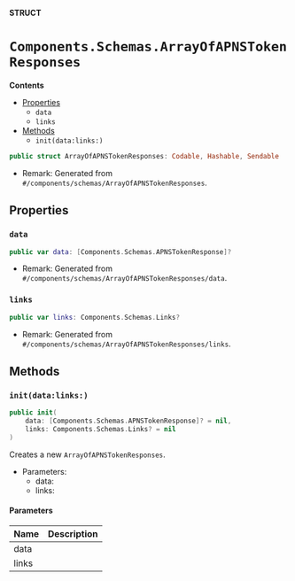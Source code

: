 **STRUCT**

# `Components.Schemas.ArrayOfAPNSTokenResponses`

**Contents**

- [Properties](#properties)
  - `data`
  - `links`
- [Methods](#methods)
  - `init(data:links:)`

```swift
public struct ArrayOfAPNSTokenResponses: Codable, Hashable, Sendable
```

- Remark: Generated from `#/components/schemas/ArrayOfAPNSTokenResponses`.

## Properties
### `data`

```swift
public var data: [Components.Schemas.APNSTokenResponse]?
```

- Remark: Generated from `#/components/schemas/ArrayOfAPNSTokenResponses/data`.

### `links`

```swift
public var links: Components.Schemas.Links?
```

- Remark: Generated from `#/components/schemas/ArrayOfAPNSTokenResponses/links`.

## Methods
### `init(data:links:)`

```swift
public init(
    data: [Components.Schemas.APNSTokenResponse]? = nil,
    links: Components.Schemas.Links? = nil
)
```

Creates a new `ArrayOfAPNSTokenResponses`.

- Parameters:
  - data:
  - links:

#### Parameters

| Name | Description |
| ---- | ----------- |
| data |  |
| links |  |